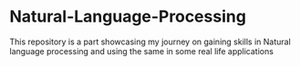 # Natural-Language-Processing
This repository is a part showcasing my journey on gaining skills in Natural language processing and using the same in some real life applications
